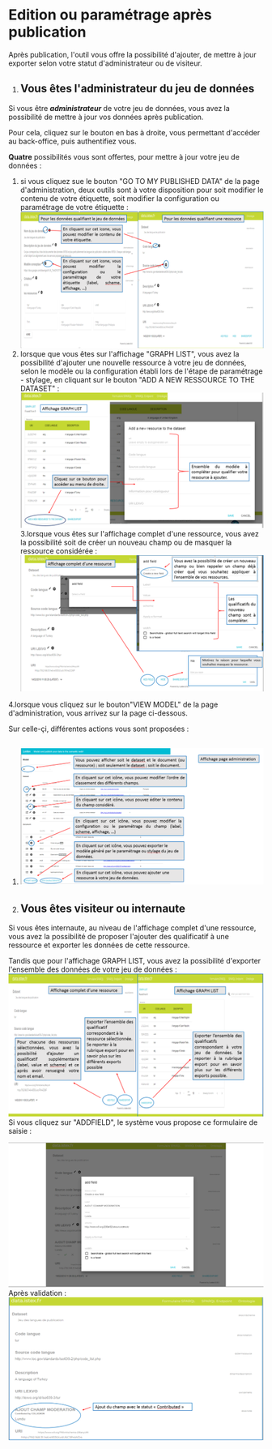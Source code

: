 # Edition ou paramétrage après publication

Après publication, l'outil vous offre la possibilité d'ajouter, de mettre à jour exporter selon votre statut d'administrateur ou de visiteur.

1. ## Vous êtes l'administrateur du jeu de données

Si vous être _**administrateur**_ de votre jeu de données, vous avez la possibilité de mettre à jour vos données après publication.

Pour cela, cliquez sur le bouton en bas à droite, vous permettant d'accéder au back-office, puis authentifiez vous.

**Quatre** possibilités vous sont offertes, pour mettre à jour votre jeu de données :

1. si vous cliquez sue le bouton "GO TO MY PUBLISHED DATA"  de la page d'administration, deux outils sont à votre disposition pour soit modifier le contenu de votre étiquette, soit modifier la configuration ou paramétrage de votre étiquette :![](/assets/editionpagedatasetpageressource.png)
2. lorsque que vous êtes sur l'affichage "GRAPH LIST", vous avez la possibilité d'ajouter une nouvelle ressource à votre jeu de données, selon le modèle ou la configuration établi lors de l'étape de paramétrage - stylage, en cliquant sur le bouton "ADD A NEW RESSOURCE TO THE DATASET" :![](/assets/editionaffichagegraphlist.png)3.lorsque vous êtes sur l'affichage complet d'une ressource, vous avez la possibilité soit de créer un nouveau champ ou de masquer la ressource considérée :![](/assets/editionpageaffichagecompletressource.png)

4.lorsque vous cliquez sur le bouton"VIEW MODEL" de la page d'administration, vous arrivez sur la page ci-dessous.

Sur celle-çi, différentes actions vous sont proposées :

1. ## ![](/assets/editionaffichagepageadministration.png)
2. ## Vous êtes visiteur ou internaute

Si vous êtes internaute, au niveau de l'affichage complet d'une ressource, vous avez la possibilité de proposer l'ajouter des qualificatif à une ressource et exporter les données de cette ressource.

Tandis que pour l'affichage GRAPH LIST, vous avez la possibilité d'exporter l'ensemble des données de votre jeu de données :                                                                                                                                             ![](/assets/editionpageinternaute.png)Si vous cliquez sur "ADDFIELD", le système vous propose ce formulaire de saisie :

![](/assets/editionpageinternaute2.png)Après validation : ![](/assets/editionpageinternaute3.png)

